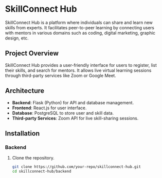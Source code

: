 # SkillConnect Hub

SkillConnect Hub is a platform where individuals can share and learn new skills from experts. It facilitates peer-to-peer learning by connecting users with mentors in various domains such as coding, digital marketing, graphic design, etc.

## Project Overview

SkillConnect Hub provides a user-friendly interface for users to register, list their skills, and search for mentors. It allows live virtual learning sessions through third-party services like Zoom or Google Meet.

## Architecture

- **Backend**: Flask (Python) for API and database management.
- **Frontend**: React.js for user interface.
- **Database**: PostgreSQL to store user and skill data.
- **Third-party Services**: Zoom API for live skill-sharing sessions.

## Installation

### Backend
1. Clone the repository.
   ```bash
   git clone https://github.com/your-repo/skillconnect-hub.git
   cd skillconnect-hub/backend

